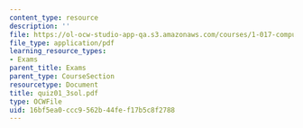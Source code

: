 ```yaml
---
content_type: resource
description: ''
file: https://ol-ocw-studio-app-qa.s3.amazonaws.com/courses/1-017-computing-and-data-analysis-for-environmental-applications-fall-2003/16bf5ea0ccc9562b44fef17b5c8f2788_quiz01_3sol.pdf
file_type: application/pdf
learning_resource_types:
- Exams
parent_title: Exams
parent_type: CourseSection
resourcetype: Document
title: quiz01_3sol.pdf
type: OCWFile
uid: 16bf5ea0-ccc9-562b-44fe-f17b5c8f2788
---
```

